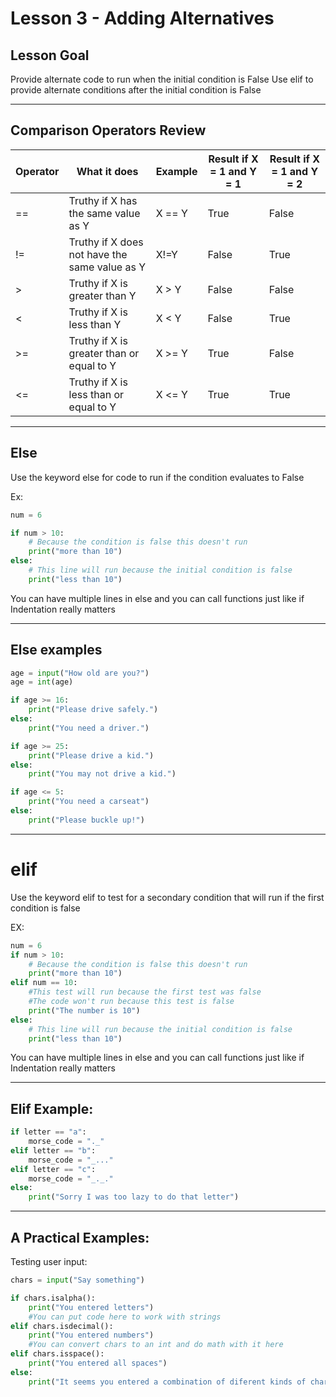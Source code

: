 # Lesson 3 - Adding Alternatives

## Lesson Goal
Provide alternate code to run when the initial condition is False
Use elif to provide alternate conditions after the initial condition is False

---

## Comparison Operators Review

| Operator | What it does                                  | Example | Result if X = 1 and Y = 1 | Result if X = 1 and Y = 2 |
|------------|------------------------------------------------------------|------------|------------------------------------|------------------------------------|
| ==       | Truthy if X has the same value as Y           | X == Y  | True                      | False                     |
| !=       | Truthy if X does not have the same value as Y | X!=Y    | False                     | True                      |
| >        | Truthy if X is greater than Y                 | X > Y   | False                     | False                     |
| <        | Truthy if X is less than Y                    | X < Y   | False                     | True                      |
| >=       | Truthy if X is greater than or equal to Y     | X >= Y  | True                      | False                     |
| <=       | Truthy if X is less than or equal to Y        | X <= Y  | True                      | True                      |


---


## Else

Use the keyword else for code to run if the condition evaluates to False

Ex:

```python
num = 6

if num > 10:  
    # Because the condition is false this doesn't run
    print("more than 10")
else:
    # This line will run because the initial condition is false
    print("less than 10")

```

You can have multiple lines in else and you can call functions just like if
Indentation really matters


---

## Else examples
```python
age = input("How old are you?")
age = int(age)

if age >= 16:
    print("Please drive safely.")
else:
    print("You need a driver.")

if age >= 25:
    print("Please drive a kid.")
else:
    print("You may not drive a kid.")

if age <= 5:
    print("You need a carseat")
else:
    print("Please buckle up!")
```


---

# elif

Use the keyword elif to test for a secondary condition that will run if the first condition is false

EX:
```python
num = 6
if num > 10:  
    # Because the condition is false this doesn't run
    print("more than 10")
elif num == 10:
    #This test will run because the first test was false
    #The code won't run because this test is false
    print("The number is 10") 
else:
    # This line will run because the initial condition is false
    print("less than 10")
```

You can have multiple lines in else and you can call functions just like if
Indentation really matters


---

## Elif Example:

```python
if letter == "a":
    morse_code = "._"
elif letter == "b":
    morse_code = "_..."
elif letter == "c":
    morse_code = "_._."
else:
    print("Sorry I was too lazy to do that letter")
```


---


## A Practical Examples:

Testing user input:

```python
chars = input("Say something")

if chars.isalpha():
    print("You entered letters")
    #You can put code here to work with strings
elif chars.isdecimal():
    print("You entered numbers")
    #You can convert chars to an int and do math with it here
elif chars.isspace():
    print("You entered all spaces")
else:
    print("It seems you entered a combination of diferent kinds of characters")

```


